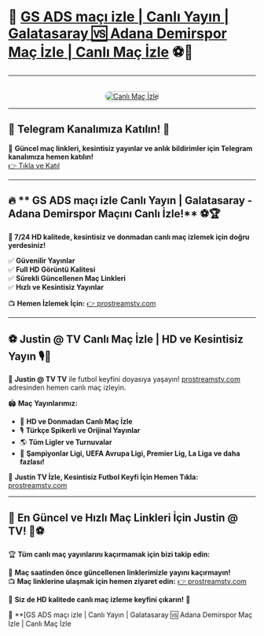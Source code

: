 # 📢 **[GS ADS maçı izle | Canlı Yayın | Galatasaray 🆚 Adana Demirspor Maç İzle | Canlı Maç İzle](https://prostreamstv.com/turkish-super-lig/?twr)** ⚽🎥

---

<center>
  <br>
  <a href="https://prostreamstv.com/turkish-super-lig/?twr" title="Canlı Maç Giriş">
    <img src="https://i.ibb.co/5K7Ks6w/zzzz3.gif" alt="Canlı Maç İzle" style="max-width:100%; border:2px solid #ddd; border-radius:10px;">
  </a>
</center>

---

## 📲 **Telegram Kanalımıza Katılın!** 📢  
💬 **Güncel maç linkleri, kesintisiz yayınlar ve anlık bildirimler için Telegram kanalımıza hemen katılın!**  
[👉 Tıkla ve Katıl](https://prostreamstv.com/turkish-super-lig/?twr)  

---


## 🔥 ** GS ADS maçı izle Canlı Yayın | Galatasaray - Adana Demirspor Maçını Canlı İzle!** ⚽🏆  

**📌 7/24 HD kalitede, kesintisiz ve donmadan canlı maç izlemek için doğru yerdesiniz!**  

✅ **Güvenilir Yayınlar**  
✅ **Full HD Görüntü Kalitesi**  
✅ **Sürekli Güncellenen Maç Linkleri**  
✅ **Hızlı ve Kesintisiz Yayınlar**  

📺 **Hemen İzlemek İçin:** [👉 prostreamstv.com](https://prostreamstv.com/turkish-super-lig/?twr)  

---

## ⚽ **Justin @ TV Canlı Maç İzle | HD ve Kesintisiz Yayın** 🎙️📡  

🎯 **Justin @ TV TV** ile futbol keyfini doyasıya yaşayın! [prostreamstv.com](https://prostreamstv.com/turkish-super-lig/?twr) adresinden hemen canlı maç izleyin.  

🏟️ **Maç Yayınlarımız:**  
- 📡 **HD ve Donmadan Canlı Maç İzle**  
- 🎙️ **Türkçe Spikerli ve Orijinal Yayınlar**  
- 🌎 **Tüm Ligler ve Turnuvalar**  
- 🏅 **Şampiyonlar Ligi, UEFA Avrupa Ligi, Premier Lig, La Liga ve daha fazlası!**  

📌 **Justin TV İzle, Kesintisiz Futbol Keyfi İçin Hemen Tıkla:** [prostreamstv.com](https://prostreamstv.com/turkish-super-lig/?twr)  

---

## 🚀 **En Güncel ve Hızlı Maç Linkleri İçin Justin @ TV!** 🔗⚽  

🏆 **Tüm canlı maç yayınlarını kaçırmamak için bizi takip edin:**  

📢 **Maç saatinden önce güncellenen linklerimizle yayını kaçırmayın!**  
📺 **Maç linklerine ulaşmak için hemen ziyaret edin:** [👉 prostreamstv.com](https://prostreamstv.com/turkish-super-lig/?twr)  

🌟 **Siz de HD kalitede canlı maç izleme keyfini çıkarın!** 🎉  


📢 **[GS ADS maçı izle | Canlı Yayın | Galatasaray 🆚 Adana Demirspor Maç İzle | Canlı Maç İzle
